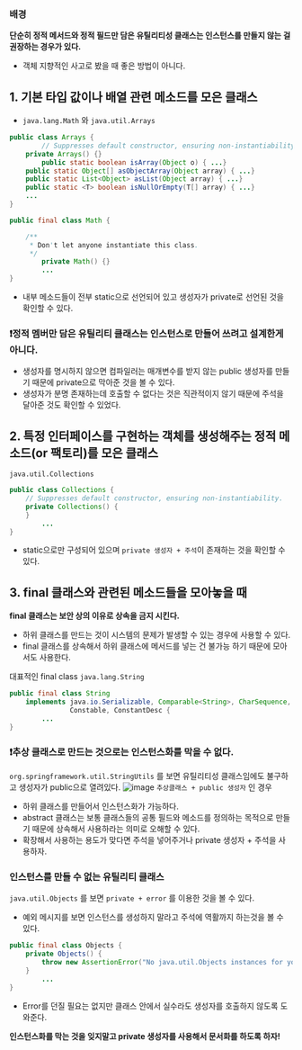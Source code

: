 ### 배경

**단순히 정적 메서드와 정적 필드만 담은 유틸리티성 클래스는 인스턴스를 만들지 않는 걸 권장하는 경우가 있다.**

- 객체 지향적인 사고로 봤을 때 좋은 방법이 아니다.

## **1. 기본 타입 값이나 배열 관련 메소드를 모은 클래스**

- `java.lang.Math` 와 `java.util.Arrays`

```java
public class Arrays {
		// Suppresses default constructor, ensuring non-instantiability.
    private Arrays() {}
		public static boolean isArray(Object o) { ...}
    public static Object[] asObjectArray(Object array) { ...}
    public static List<Object> asList(Object array) { ...}
    public static <T> boolean isNullOrEmpty(T[] array) { ...}
	...
}

public final class Math {

    /**
     * Don't let anyone instantiate this class.
     */
		private Math() {}
		...
}
```

- 내부 메소드들이 전부 static으로 선언되어 있고 생성자가 private로 선언된 것을 확인할 수 있다.

### ❗️정적 멤버만 담은 유틸리티 클래스는 인스턴스로 만들어 쓰려고 설계한게 아니다.

- 생성자를 명시하지 않으면 컴파일러는 매개변수를 받지 않는 public 생성자를 만들기 때문에 private으로 막아준 것을 볼 수 있다.
- 생성자가 분명 존재하는데 호출할 수 없다는 것은 직관적이지 않기 때문에 주석을 달아준 것도 확인할 수 있었다.

## 2. 특정 인터페이스를 구현하는 객체를 생성해주는 정적 메소드(or 팩토리)를 모은 클래스

`java.util.Collections`

```java
public class Collections {
    // Suppresses default constructor, ensuring non-instantiability.
    private Collections() {
    }
		...
}

```

- static으로만 구성되어 있으며 `private 생성자 + 주석`이 존재하는 것을 확인할 수 있다.

## 3. final 클래스와 관련된 메소드들을 모아놓을 때

**final 클래스는 보안 상의 이유로 상속을 금지 시킨다.**

- 하위 클래스를 만드는 것이 시스템의 문제가 발생할 수 있는 경우에 사용할 수 있다.
- final 클래스를 상속해서 하위 클래스에 메서드를 넣는 건 불가능 하기 때문에 모아서도 사용한다.

대표적인 final class `java.lang.String`

```java
public final class String
    implements java.io.Serializable, Comparable<String>, CharSequence,
               Constable, ConstantDesc {
		...
}
```

### ❗️추상 클래스로 만드는 것으로는 인스턴스화를 막을 수 없다.

`org.springframework.util.StringUtils` 를 보면 유틸리티성 클래스임에도 불구하고 생성자가 public으로 열려있다.
![image](https://github.com/uhanuu/Effective-Java/assets/110734817/ab4cfb07-930f-477c-a035-4541d2f5399a)
`추상클래스 + public 생성자` 인 경우

- 하위 클래스를 만들어서 인스턴스화가 가능하다.
- abstract 클래스는 보통 클래스들의 공통 필드와 메소드를 정의하는 목적으로 만들기 때문에 상속해서 사용하라는 의미로 오해할 수 있다.
- 확장해서 사용하는 용도가 맞다면 주석을 넣어주거나 private 생성자 + 주석을 사용하자.

### 인스턴스를 만들 수 없는 유틸리티 클래스

`java.util.Objects` 를 보면 `private + error` 를 이용한 것을 볼 수 있다.

- 예외 메시지를 보면 인스턴스를 생성하지 말라고 주석에 역활까지 하는것을 볼 수 있다.

```java
public final class Objects {
    private Objects() {
        throw new AssertionError("No java.util.Objects instances for you!");
    }
		...
}
```

- Error를 던질 필요는 없지만 클래스 안에서 실수라도 생성자를 호출하지 않도록 도와준다.

**인스턴스화를 막는 것을 잊지말고 private 생성자를 사용해서 문서화를 하도록 하자!**
